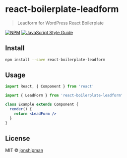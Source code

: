 # react-boilerplate-leadform

> Leadform for WordPress React Boilerplate

[![NPM](https://img.shields.io/npm/v/react-boilerplate-leadform.svg)](https://www.npmjs.com/package/react-boilerplate-leadform) [![JavaScript Style Guide](https://img.shields.io/badge/code_style-standard-brightgreen.svg)](https://standardjs.com)

## Install

```bash
npm install --save react-boilerplate-leadform
```

## Usage

```jsx
import React, { Component } from 'react'

import { LeadForm } from 'react-boilerplate-leadform'

class Example extends Component {
  render() {
    return <LeadForm />
  }
}
```

## License

MIT © [jonshipman](https://github.com/jonshipman)
